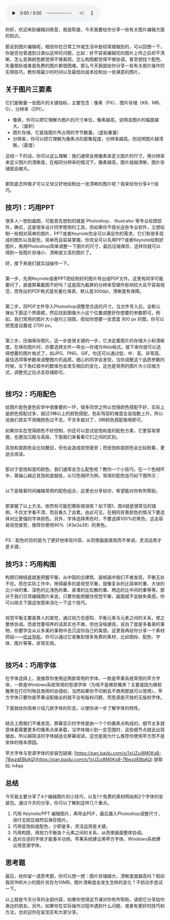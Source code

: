 <audio id="audio" title="08 | 如何制作出一张清晰且美观的配图？" controls="" preload="none"><source id="mp3" src="https://static001.geekbang.org/resource/audio/c4/26/c446e7cace8cf94cfb6df204c6441f26.mp3"></audio>

你好，欢迎来到编辑训练营，我是陈接，今天我要给你分享一些有关图片编辑方面的知识。

那说到图片编辑呢，相信你在日常工作或生活中是经常接触到的，可以回想一下，你是否也曾遇到过类似这样的问题，比如：好不容易编辑完的图片上传之后却不清晰，怎么变换颜色都觉得不够美观，怎么构图都觉得不够协调，甚至想找个配色、矢量图标或者是免费的图片都很困难。那么今天我就给你分享一些有关图片操作的实用技巧，教你用最少的时间以及最低的成本绘制出一张满意的图片。

## 关于图片三要素

它们是衡量一张图片的关键指标，主要包含：像素（PX）、图片存储（KB、MB、G）、分辨率（DPI）。

- 像素，你可以把它理解为图片的尺寸单位，像素越高，说明该图片的幅面越大。（面积）
- 图片存储，它是指图片所占用的字节数量。（虚拟重量）
- 分辨率，你可以把它理解为像素点的密集程度，分辨率越高，则说明图片越清晰。（密度）

总结一下的话，你可以这么理解：我们通常会用像素来定义图片的尺寸，用分辨率来定义图片的清晰度，在相同分辨率的情况下，像素越高，图片就越清晰，图片存储就会越大。

<img src="https://static001.geekbang.org/resource/image/61/d9/61779315d74565e3af2011f405257bd9.jpg" alt="">

那到底怎样做才可以又快又好地绘制出一张清晰的图片呢？我来给你分享4个技巧。

## 技巧1：巧用PPT

很多人一想到画图，可能首先想到的就是 Photoshop、 Illustrator 等专业绘图软件。确实，这是很多设计同学使用的工具，但如果你不擅长这些专业软件，又想绘制一些相对简单的图片，PPT或者Keynote完全可以满足你的需求，它们有很多现成的图形以及配色，简单而且容易掌握。你完全可以先用PPT或者Keynote绘制好图片，再用Photoshop简单调整一下图片的尺寸，最后压缩保存，这样你就可以得到一张图片存储小、清晰度又高的图片了。

好，接下来我们就实战操作一下。

<img src="https://static001.geekbang.org/resource/image/30/b1/302286ba9255b9298f7yy0c30ccee6b1.jpg" alt="">

第一步，先用Keynote或者PPT把绘制好的图片导出成PDF文件。这里有同学可能要问了，直接屏幕截图不好吗？这是因为截屏的分辨率受硬件影响较大且不容易规范，而导出的PDF格式是矢量化保真，默认是300dpi，清晰度有保障。

<img src="https://static001.geekbang.org/resource/image/7a/da/7aa3299962a13e7b3b484d7f950d71da.jpg" alt="">

第二步，将PDF文件导入Photoshop调整至合适的尺寸。当文件导入后，会默认弹出下面这个界面框，然后找到图像大小这个位置调整好你想要的参数即可。例如，我们常用的图片大小是约三倍图，假如你想要一张宽度 900 px 的图，你可以把宽度设置成 2700 px。

<img src="https://static001.geekbang.org/resource/image/6b/fb/6b66cf4eb41d85fd86950d68db5d7afb.jpg" alt="">

第三步，压缩保存图片。这一步是很关键的一步，它决定着图片的存储大小和清晰度。在保存图片时，你要选择文件—导出—存储为Web格式。接下来你就可以选择想要的图片格式了，如JPG、PNG、GIF。你还可以通过低、中、高、非常高、最佳选项等参数来调整图片的品质。细心的同学会发现，当你调整这个品质参数的时候，左下角红框中的数值也会发生相应的变化，这也是常用的图片大小压缩方式，调整完之后点击存储即可。

<img src="https://static001.geekbang.org/resource/image/d6/8e/d65d067a3ecde16299eac9196b8a378e.jpg" alt="">

## 技巧2：巧用配色

给图片配色是色彩学中很重要的一环，很多同学之所以觉得颜色搭配不好，实际上是颜色搭配过多，超过3种以上的颜色搭配，色彩驾驭的难度会呈指数上升。所以说我们其实不用跟颜色过不去，不贪多就对了，3种颜色搭配够用即可。

如果你实在觉得颜色不好控制，你还可以尝试低饱和度的配色方案，它更容易掌握，也更加沉稳与高级，下面我们来看看它们之间的区别。

高饱和度颜色会比较醒目，但也会造成视觉疲劳；而低饱和度颜色会比较耐看，更适合阅读。

<img src="https://static001.geekbang.org/resource/image/7a/f9/7a161b14de1c6ba97634879857471bf9.jpg" alt="">

那对于低饱和度的颜色，我们通常会怎么配色呢？教你一个小技巧。在一个色相环中，离轴心越近其饱和度越低，以12色相环为例，常用的配色技巧如下图所示：

<img src="https://static001.geekbang.org/resource/image/02/c9/02d703049b23e4b9e9df6deec1622ac9.jpg" alt="">

以下是极客时间编辑常用的配色组合，这里也分享给你，希望能对你有所帮助。

<img src="https://static001.geekbang.org/resource/image/8c/87/8c6d068d32f7830d828f609a18a60d87.jpg" alt="">

那掌握了以上方法，依然有可能犯哪些错误呢？如下图1、图4就是很常见的错例，不仅文字看不清，而且看久了会累。由此可见，在相同背景颜色的情况下要选择对比更强的字体颜色。另外，字体选择黑色时，不要选择100%的黑色，这会容易视觉疲劳，推荐你使用90%（#3e3a39）的黑色。

<img src="https://static001.geekbang.org/resource/image/65/fd/651d3ddce1yyacc1d61bfbcc2950c7fd.png" alt="">

PS：配色的目的是为了更好地体现内容，从而使画面美观而不单调，灵活运用才是关键。

## 技巧3：巧用构图

构图归根结底就是把握平衡，从中国的古建筑、装帧画中我们不难发现，平衡无处不在。而在实际工作中，用得最多的是视觉平衡，就像复杂的比简单的重、大块的比小块的重、深色的比浅色的重、紧凑的比松散的重、两边的比中间的重等等。那对于我们日常编辑图片来说，只要你能把握住视觉平衡，画面就不会缺失美感。你可以结合下面这张图来消化一下这个技巧。

<img src="https://static001.geekbang.org/resource/image/40/f5/40b879a234ef22e84100d4d013bca6f5.jpg" alt="">

视觉平衡主要是靠人的直觉，通过视力去感知、平衡元素与元素之间的关系，使之整体协调。而直觉要培养的话其实也不难，但也没啥捷径，说白了就是多看美的事物，你要学会从众多美的事物中去沉淀你自己的美感。这里我再给你分享一个素材网站——[优设导航](https://hao.uisdc.com/)，你可以通过它收集到很多免费的素材，比如图标、配色、字体、图片等等，非常实用。

<img src="https://static001.geekbang.org/resource/image/bc/ff/bc172471725e2d66801e81cecffc95ff.jpg" alt="">

## 技巧4：巧用字体

在字体选择上，我推荐你使用这两款常用的字体，一款是苹果系统常用的苹方字体，一款是Windows系统常用的思源字体（为啥不是微软雅黑？主要是因为微软雅黑在打印刊物且商用时会侵权，当然如果你不印刷且不商用那就可以使用）。苹方字体只要你是苹果设配输出的就不会有版权问题，而思源是开放的无版权字体。

下面我给你简单介绍几款字体的形态，以便你进一步了解字体的特性。

<img src="https://static001.geekbang.org/resource/image/06/b5/068a4e3d020d53c835a3fec87812cfb5.png" alt="">

结合上图我们不难发现，屏幕显示的字体是由一个个的像素点构成的，细节太多就意味着需要更多的像素点来承载，当字体缩小到一定范围时，这些细节点就会出现锯齿，所以越简洁的字体越适合屏幕阅读，这也是我为什么推荐你使用苹方而不是宋体的根本原因。

苹方字体与思源字体的安装包链接: [https://pan.baidu.com/s/1xUZui8M0KsB-7BwzdEBbAQ](https://pan.baidu.com/s/1xUZui8M0KsB-7BwzdEBbAQ) 提取码: h4qq

## 总结

今天我主要分享了4个编辑图片的小技巧，以及1个免费的素材网站和2个字体的安装包。通过今天的分享，你可以了解到这样几个重点。

1. 巧用 Keynote/PPT 编辑图片，再导出PDF，最后置入Photoshop调整尺寸，进行无损压缩然后保存图片。
1. 巧用低饱和度配色，少即是多，灵活运用是关键。
1. 巧用构图，用视力平衡各个元素之间的关系，从而使画面整体协调。
1. 选对合适的字体才能事半功倍，苹果系统建议用苹方字体，Windows系统建议用思源字体。

## 思考题

最后，给你留一道思考题。你可以想一想：图片存储越大，清晰度就越高吗？假如我将1MB大小的图片另存为10MB，图片清晰度会发生怎样的变化？不妨动手尝试一下。

以上就是今天分享的全部内容，如果你觉得这节课对你有所帮助，请把它分享给你身边的朋友。另外，如果你在实际操作过程中遇到什么问题，或者有更好的技巧和方法，也欢迎你在留言区和大家分享。
